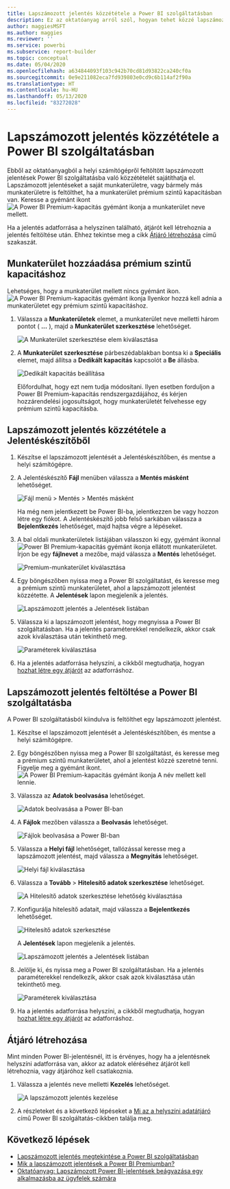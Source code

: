 ```yaml
---
title: Lapszámozott jelentés közzététele a Power BI szolgáltatásban
description: Ez az oktatóanyag arról szól, hogyan tehet közzé lapszámozott jelentéseket a Power BI szolgáltatásba, a helyi számítógépről feltöltve őket.
author: maggiesMSFT
ms.author: maggies
ms.reviewer: ''
ms.service: powerbi
ms.subservice: report-builder
ms.topic: conceptual
ms.date: 05/04/2020
ms.openlocfilehash: a634844093f103c942b70cd81d93822ca240cf0a
ms.sourcegitcommit: 0e9e211082eca7fd939803e0cd9c6b114af2f90a
ms.translationtype: HT
ms.contentlocale: hu-HU
ms.lasthandoff: 05/13/2020
ms.locfileid: "83272028"
---
```

# <a name="publish-a-paginated-report-to-the-power-bi-service"></a>Lapszámozott jelentés közzététele a Power BI szolgáltatásban

Ebből az oktatóanyagból a helyi számítógépről feltöltött lapszámozott jelentések Power BI szolgáltatásba való közzétételét sajátíthatja el. Lapszámozott jelentéseket a saját munkaterületre, vagy bármely más munkaterületre is feltölthet, ha a munkaterület prémium szintű kapacitásban van. Keresse a gyémánt ikont ![A Power BI Premium-kapacitás gyémánt ikonja](media/paginated-reports-save-to-power-bi-service/premium-diamond.png) a munkaterület neve mellett. 

Ha a jelentés adatforrása a helyszínen található, átjárót kell létrehoznia a jelentés feltöltése után. Ehhez tekintse meg a cikk [Átjáró létrehozása](#create-a-gateway) című szakaszát.

## <a name="add-a-workspace-to-a-premium-capacity"></a>Munkaterület hozzáadása prémium szintű kapacitáshoz

Lehetséges, hogy a munkaterület mellett nincs gyémánt ikon. ![A Power BI Premium-kapacitás gyémánt ikonja](media/paginated-reports-save-to-power-bi-service/premium-diamond.png) Ilyenkor hozzá kell adnia a munkaterületet egy prémium szintű kapacitáshoz. 

1. Válassza a **Munkaterületek** elemet, a munkaterület neve melletti három pontot ( **...** ), majd a **Munkaterület szerkesztése** lehetőséget.

    ![A Munkaterület szerkesztése elem kiválasztása](media/paginated-reports-save-to-power-bi-service/power-bi-paginated-edit-workspace.png)

1. A **Munkaterület szerkesztése** párbeszédablakban bontsa ki a **Speciális** elemet, majd állítsa a **Dedikált kapacitás** kapcsolót a **Be** állásba.

    ![Dedikált kapacitás beállítása](media/paginated-reports-save-to-power-bi-service/power-bi-paginated-edit-workspace-dialog.png)

   Előfordulhat, hogy ezt nem tudja módosítani. Ilyen esetben forduljon a Power BI Premium-kapacitás rendszergazdájához, és kérjen hozzárendelési jogosultságot, hogy munkaterületét felvehesse egy prémium szintű kapacitásba.

## <a name="from-report-builder-publish-a-paginated-report"></a>Lapszámozott jelentés közzététele a Jelentéskészítőből

1. Készítse el lapszámozott jelentését a Jelentéskészítőben, és mentse a helyi számítógépre.

1. A Jelentéskészítő **Fájl** menüben válassza a **Mentés másként** lehetőséget.

    ![Fájl menü > Mentés > Mentés másként](media/paginated-reports-save-to-power-bi-service/power-bi-paginated-save-as.png)

    Ha még nem jelentkezett be Power BI-ba, jelentkezzen be vagy hozzon létre egy fiókot. A Jelentéskészítő jobb felső sarkában válassza a **Bejelentkezés** lehetőséget, majd hajtsa végre a lépéseket.

2. A bal oldali munkaterületek listájában válasszon ki egy, gyémánt ikonnal ![Power BI Premium-kapacitás gyémánt ikonja](media/paginated-reports-save-to-power-bi-service/premium-diamond.png) ellátott munkaterületet. Írjon be egy **fájlnevet** a mezőbe, majd válassza a **Mentés** lehetőséget. 

    ![Premium-munkaterület kiválasztása](media/paginated-reports-save-to-power-bi-service/power-bi-paginated-select-workspace.png)

4. Egy böngészőben nyissa meg a Power BI szolgáltatást, és keresse meg a prémium szintű munkaterületet, ahol a lapszámozott jelentést közzétette. A **Jelentések** lapon megjelenik a jelentés.

    ![Lapszámozott jelentés a Jelentések listában](media/paginated-reports-save-to-power-bi-service/power-bi-paginated-wwi-report.png)

5. Válassza ki a lapszámozott jelentést, hogy megnyissa a Power BI szolgáltatásban. Ha a jelentés paraméterekkel rendelkezik, akkor csak azok kiválasztása után tekinthető meg.

    ![Paraméterek kiválasztása](media/paginated-reports-save-to-power-bi-service/power-bi-paginated-select-parameters.png)

6. Ha a jelentés adatforrása helyszíni, a cikkből megtudhatja, hogyan [hozhat létre egy átjárót](#create-a-gateway) az adatforráshoz.

## <a name="from-the-power-bi-service-upload-a-paginated-report"></a>Lapszámozott jelentés feltöltése a Power BI szolgáltatásba

A Power BI szolgáltatásból kiindulva is feltölthet egy lapszámozott jelentést.

1. Készítse el lapszámozott jelentését a Jelentéskészítőben, és mentse a helyi számítógépre.

1. Egy böngészőben nyissa meg a Power BI szolgáltatást, és keresse meg a prémium szintű munkaterületet, ahol a jelentést közzé szeretné tenni. Figyelje meg a gyémánt ikont. ![A Power BI Premium-kapacitás gyémánt ikonja](media/paginated-reports-save-to-power-bi-service/premium-diamond.png) A név mellett kell lennie. 

1. Válassza az **Adatok beolvasása** lehetőséget.

    ![Adatok beolvasása a Power BI-ban](media/paginated-reports-save-to-power-bi-service/power-bi-paginated-get-data.png)

1. A **Fájlok** mezőben válassza a **Beolvasás** lehetőséget.

    ![Fájlok beolvasása a Power BI-ban](media/paginated-reports-save-to-power-bi-service/power-bi-paginated-files-get.png)

1. Válassza a **Helyi fájl** lehetőséget, tallózással keresse meg a lapszámozott jelentést, majd válassza a **Megnyitás** lehetőséget.

    ![Helyi fájl kiválasztása](media/paginated-reports-save-to-power-bi-service/power-bi-paginated-local-file.png)

1. Válassza a **Tovább** > **Hitelesítő adatok szerkesztése** lehetőséget.

    ![A Hitelesítő adatok szerkesztése lehetőség kiválasztása](media/paginated-reports-save-to-power-bi-service/power-bi-paginated-select-edit-credentials.png)

1. Konfigurálja hitelesítő adatait, majd válassza a **Bejelentkezés** lehetőséget.

    ![Hitelesítő adatok szerkesztése](media/paginated-reports-save-to-power-bi-service/power-bi-paginated-credentials.png)

   A **Jelentések** lapon megjelenik a jelentés.

    ![Lapszámozott jelentés a Jelentések listában](media/paginated-reports-save-to-power-bi-service/power-bi-paginated-wwi-report.png)

1. Jelölje ki, és nyissa meg a Power BI szolgáltatásban. Ha a jelentés paraméterekkel rendelkezik, akkor csak azok kiválasztása után tekinthető meg.
 
    ![Paraméterek kiválasztása](media/paginated-reports-save-to-power-bi-service/power-bi-paginated-select-parameters.png)

6. Ha a jelentés adatforrása helyszíni, a cikkből megtudhatja, hogyan [hozhat létre egy átjárót](#create-a-gateway) az adatforráshoz.

## <a name="create-a-gateway"></a>Átjáró létrehozása

Mint minden Power BI-jelentésnél, itt is érvényes, hogy ha a jelentésnek helyszíni adatforrása van, akkor az adatok eléréséhez átjárót kell létrehoznia, vagy átjáróhoz kell csatlakoznia.

1. Válassza a jelentés neve melletti **Kezelés** lehetőséget.

   ![A lapszámozott jelentés kezelése](media/paginated-reports-save-to-power-bi-service/power-bi-paginated-manage.png)

1. A részleteket és a következő lépéseket a [Mi az a helyszíni adatátjáró](../connect-data/service-gateway-onprem.md) című Power BI szolgáltatás-cikkben találja meg.



## <a name="next-steps"></a>Következő lépések

- [Lapszámozott jelentés megtekintése a Power BI szolgáltatásban](../consumer/paginated-reports-view-power-bi-service.md)
- [Mik a lapszámozott jelentések a Power BI Premiumban?](paginated-reports-report-builder-power-bi.md)
- [Oktatóanyag: Lapszámozott Power BI-jelentések beágyazása egy alkalmazásba az ügyfelek számára](../developer/embed-paginated-reports-customers.md)


